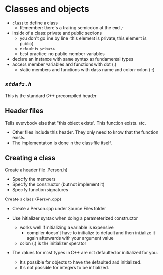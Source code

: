 # Classes and objects

- `class` to define a class
	- Remember: there's a trailing semicolon at the end _`;`_
- inside of a class: private and public sections
	- you don't go line by line (this element is private, this element is public)
	- default is `private`
	- best practice: no public member variables
- declare an instance with same syntax as fundamental types
- access member variables and functions with dot (.)
	- static members and functions with class name and colon-colon (::)

## _`stdafx.h`_ 

This is the standard C++ precompiled header


## Header files

Tells everybody else that "this object exists". This function exists, etc.

- Other files include this header. They only need to know that the function exists.
- The implementation is done in the class file itself.


## Creating a class

Create a header file (Person.h)
- Specify the members
- Specify the constructor (but not implement it)
- Specify function signatures

Create a class (Person.cpp)
- Create a Person.cpp under Source Files folder
- Use initializer syntax when doing a parameterized constructor
	- works well if initializing a variable is expensive
		- compiler doesn't have to initialize to default and then
		initialize it again afterwards with your argument value
	- colon (:) is the initializer operator



- The values for most types in C++ are not defaulted or initialized for you.
	- It's possible for objects to have the defaulted and initialized.
	- It's not possible for integers to be initialized.




